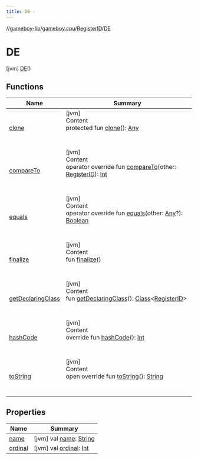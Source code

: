 ```yaml
---
title: DE -
---
```

//[gameboy-lib](../../../index.md)/[gameboy.cpu](../../index.md)/[RegisterID](../index.md)/[DE](index.md)



# DE  
 [jvm] [DE](index.md)()  
   


## Functions  
  
|  Name|  Summary| 
|---|---|
| <a name="kotlin/Enum/clone/#/PointingToDeclaration/"></a>[clone](../../../gameboy.memory.io.graphics/-mode/-l-c-d_-t-r-a-n-s-f-e-r/index.md#%5Bkotlin%2FEnum%2Fclone%2F%23%2FPointingToDeclaration%2F%5D%2FFunctions%2F456262920)| <a name="kotlin/Enum/clone/#/PointingToDeclaration/"></a>[jvm]  <br>Content  <br>protected fun [clone](../../../gameboy.memory.io.graphics/-mode/-l-c-d_-t-r-a-n-s-f-e-r/index.md#%5Bkotlin%2FEnum%2Fclone%2F%23%2FPointingToDeclaration%2F%5D%2FFunctions%2F456262920)(): [Any](https://kotlinlang.org/api/latest/jvm/stdlib/kotlin/-any/index.html)  <br><br><br>
| <a name="kotlin/Enum/compareTo/#gameboy.cpu.RegisterID/PointingToDeclaration/"></a>[compareTo](../-h-l/index.md#%5Bkotlin%2FEnum%2FcompareTo%2F%23gameboy.cpu.RegisterID%2FPointingToDeclaration%2F%5D%2FFunctions%2F456262920)| <a name="kotlin/Enum/compareTo/#gameboy.cpu.RegisterID/PointingToDeclaration/"></a>[jvm]  <br>Content  <br>operator override fun [compareTo](../-h-l/index.md#%5Bkotlin%2FEnum%2FcompareTo%2F%23gameboy.cpu.RegisterID%2FPointingToDeclaration%2F%5D%2FFunctions%2F456262920)(other: [RegisterID](../index.md)): [Int](https://kotlinlang.org/api/latest/jvm/stdlib/kotlin/-int/index.html)  <br><br><br>
| <a name="kotlin/Enum/equals/#kotlin.Any?/PointingToDeclaration/"></a>[equals](../../../gameboy.memory.io.graphics/-mode/-l-c-d_-t-r-a-n-s-f-e-r/index.md#%5Bkotlin%2FEnum%2Fequals%2F%23kotlin.Any%3F%2FPointingToDeclaration%2F%5D%2FFunctions%2F456262920)| <a name="kotlin/Enum/equals/#kotlin.Any?/PointingToDeclaration/"></a>[jvm]  <br>Content  <br>operator override fun [equals](../../../gameboy.memory.io.graphics/-mode/-l-c-d_-t-r-a-n-s-f-e-r/index.md#%5Bkotlin%2FEnum%2Fequals%2F%23kotlin.Any%3F%2FPointingToDeclaration%2F%5D%2FFunctions%2F456262920)(other: [Any](https://kotlinlang.org/api/latest/jvm/stdlib/kotlin/-any/index.html)?): [Boolean](https://kotlinlang.org/api/latest/jvm/stdlib/kotlin/-boolean/index.html)  <br><br><br>
| <a name="kotlin/Enum/finalize/#/PointingToDeclaration/"></a>[finalize](../../../gameboy.memory.io.graphics/-mode/-l-c-d_-t-r-a-n-s-f-e-r/index.md#%5Bkotlin%2FEnum%2Ffinalize%2F%23%2FPointingToDeclaration%2F%5D%2FFunctions%2F456262920)| <a name="kotlin/Enum/finalize/#/PointingToDeclaration/"></a>[jvm]  <br>Content  <br>fun [finalize](../../../gameboy.memory.io.graphics/-mode/-l-c-d_-t-r-a-n-s-f-e-r/index.md#%5Bkotlin%2FEnum%2Ffinalize%2F%23%2FPointingToDeclaration%2F%5D%2FFunctions%2F456262920)()  <br><br><br>
| <a name="kotlin/Enum/getDeclaringClass/#/PointingToDeclaration/"></a>[getDeclaringClass](../../../gameboy.memory.io.graphics/-mode/-l-c-d_-t-r-a-n-s-f-e-r/index.md#%5Bkotlin%2FEnum%2FgetDeclaringClass%2F%23%2FPointingToDeclaration%2F%5D%2FFunctions%2F456262920)| <a name="kotlin/Enum/getDeclaringClass/#/PointingToDeclaration/"></a>[jvm]  <br>Content  <br>fun [getDeclaringClass](../../../gameboy.memory.io.graphics/-mode/-l-c-d_-t-r-a-n-s-f-e-r/index.md#%5Bkotlin%2FEnum%2FgetDeclaringClass%2F%23%2FPointingToDeclaration%2F%5D%2FFunctions%2F456262920)(): [Class](https://docs.oracle.com/javase/8/docs/api/java/lang/Class.html)<[RegisterID](../index.md)>  <br><br><br>
| <a name="kotlin/Enum/hashCode/#/PointingToDeclaration/"></a>[hashCode](../../../gameboy.memory.io.graphics/-mode/-l-c-d_-t-r-a-n-s-f-e-r/index.md#%5Bkotlin%2FEnum%2FhashCode%2F%23%2FPointingToDeclaration%2F%5D%2FFunctions%2F456262920)| <a name="kotlin/Enum/hashCode/#/PointingToDeclaration/"></a>[jvm]  <br>Content  <br>override fun [hashCode](../../../gameboy.memory.io.graphics/-mode/-l-c-d_-t-r-a-n-s-f-e-r/index.md#%5Bkotlin%2FEnum%2FhashCode%2F%23%2FPointingToDeclaration%2F%5D%2FFunctions%2F456262920)(): [Int](https://kotlinlang.org/api/latest/jvm/stdlib/kotlin/-int/index.html)  <br><br><br>
| <a name="kotlin/Enum/toString/#/PointingToDeclaration/"></a>[toString](../../../gameboy.memory.io.graphics/-mode/-l-c-d_-t-r-a-n-s-f-e-r/index.md#%5Bkotlin%2FEnum%2FtoString%2F%23%2FPointingToDeclaration%2F%5D%2FFunctions%2F456262920)| <a name="kotlin/Enum/toString/#/PointingToDeclaration/"></a>[jvm]  <br>Content  <br>open override fun [toString](../../../gameboy.memory.io.graphics/-mode/-l-c-d_-t-r-a-n-s-f-e-r/index.md#%5Bkotlin%2FEnum%2FtoString%2F%23%2FPointingToDeclaration%2F%5D%2FFunctions%2F456262920)(): [String](https://kotlinlang.org/api/latest/jvm/stdlib/kotlin/-string/index.html)  <br><br><br>


## Properties  
  
|  Name|  Summary| 
|---|---|
| <a name="gameboy.cpu/RegisterID.DE/name/#/PointingToDeclaration/"></a>[name](name.md)| <a name="gameboy.cpu/RegisterID.DE/name/#/PointingToDeclaration/"></a> [jvm] val [name](name.md): [String](https://kotlinlang.org/api/latest/jvm/stdlib/kotlin/-string/index.html)   <br>
| <a name="gameboy.cpu/RegisterID.DE/ordinal/#/PointingToDeclaration/"></a>[ordinal](ordinal.md)| <a name="gameboy.cpu/RegisterID.DE/ordinal/#/PointingToDeclaration/"></a> [jvm] val [ordinal](ordinal.md): [Int](https://kotlinlang.org/api/latest/jvm/stdlib/kotlin/-int/index.html)   <br>

